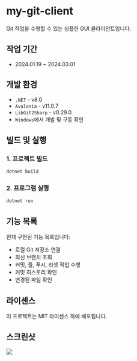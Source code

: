 # my-git-client

Git 작업을 수행할 수 있는 심플한 GUI 클라이언트입니다.

## 작업 기간

- 2024.01.19 ~ 2024.03.01

## 개발 환경

- ```.NET``` - v8.0
- ```Avalonia``` - v11.0.7  
- ```LibGit2Sharp``` - v0.29.0
- ```Windows```에서 개발 및 구동 확인

## 빌드 및 실행

### 1. 프로젝트 빌드

```bash
dotnet build
```

### 2. 프로그램 실행

```bash
dotnet run
```

## 기능 목록

현재 구현된 기능 목록입니다:

- 로컬 Git 저장소 연결
- 최신 브랜치 조회
- 커밋, 풀, 푸시, 리셋 작업 수행
- 커밋 히스토리 확인
- 변경된 파일 확인

## 라이센스

이 프로젝트는 MIT 라이센스 하에 배포됩니다.

## 스크린샷

![](https://res.cloudinary.com/dbrgfvqgb/image/upload/v1723079531/mygitclient_t87mmf.jpg)